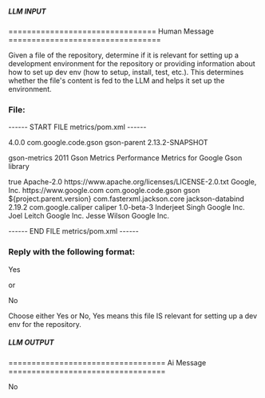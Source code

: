 ##### LLM INPUT #####
================================ Human Message =================================

Given a file of the repository, determine if it is relevant for setting up a development environment for the repository or providing information about how to set up dev env (how to setup, install, test, etc.). This determines whether the file's content is fed to the LLM and helps it set up the environment.

### File:
------ START FILE metrics/pom.xml ------
<?xml version="1.0" encoding="UTF-8"?>
<!--
  Copyright 2011 Google LLC

  Licensed under the Apache License, Version 2.0 (the "License");
  you may not use this file except in compliance with the License.
  You may obtain a copy of the License at

       http://www.apache.org/licenses/LICENSE-2.0

  Unless required by applicable law or agreed to in writing, software
  distributed under the License is distributed on an "AS IS" BASIS,
  WITHOUT WARRANTIES OR CONDITIONS OF ANY KIND, either express or implied.
  See the License for the specific language governing permissions and
  limitations under the License.
-->
<project xmlns="http://maven.apache.org/POM/4.0.0" xmlns:xsi="http://www.w3.org/2001/XMLSchema-instance" xsi:schemaLocation="http://maven.apache.org/POM/4.0.0 http://maven.apache.org/maven-v4_0_0.xsd">
  <modelVersion>4.0.0</modelVersion>
  <parent>
    <groupId>com.google.code.gson</groupId>
    <artifactId>gson-parent</artifactId>
    <version>2.13.2-SNAPSHOT</version>
  </parent>

  <artifactId>gson-metrics</artifactId>
  <inceptionYear>2011</inceptionYear>
  <name>Gson Metrics</name>
  <description>Performance Metrics for Google Gson library</description>

  <properties>
    <!-- Overwrite property from parent -->
    <gson.isTestModule>true</gson.isTestModule>
  </properties>

  <licenses>
    <license>
      <name>Apache-2.0</name>
      <url>https://www.apache.org/licenses/LICENSE-2.0.txt</url>
    </license>
  </licenses>

  <organization>
    <name>Google, Inc.</name>
    <url>https://www.google.com</url>
  </organization>

  <dependencies>
    <dependency>
      <groupId>com.google.code.gson</groupId>
      <artifactId>gson</artifactId>
      <version>${project.parent.version}</version>
    </dependency>
    <dependency>
      <groupId>com.fasterxml.jackson.core</groupId>
      <artifactId>jackson-databind</artifactId>
      <version>2.19.2</version>
    </dependency>
    <dependency>
      <groupId>com.google.caliper</groupId>
      <artifactId>caliper</artifactId>
      <version>1.0-beta-3</version>
    </dependency>
  </dependencies>

  <developers>
    <developer>
      <name>Inderjeet Singh</name>
      <organization>Google Inc.</organization>
    </developer>
    <developer>
      <name>Joel Leitch</name>
      <organization>Google Inc.</organization>
    </developer>
    <developer>
      <name>Jesse Wilson</name>
      <organization>Google Inc.</organization>
    </developer>
  </developers>
</project>

------ END FILE metrics/pom.xml ------

### Reply with the following format:

<rel>Yes</rel>

or

<rel>No</rel>

Choose either Yes or No, Yes means this file IS relevant for setting up a dev env for the repository.

##### LLM OUTPUT #####
================================== Ai Message ==================================

<rel>No</rel>